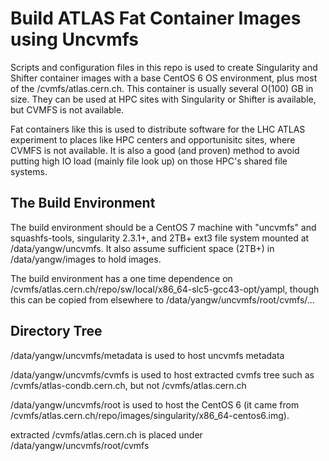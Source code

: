 # Build ATLAS Fat Container Images using Uncvmfs
Scripts and configuration files in this repo is used to create Singularity and Shifter container images with a base CentOS 6 OS environment, plus most of the /cvmfs/atlas.cern.ch. This container is usually several O(100) GB in size. They can be used at HPC sites with Singularity or Shifter is available, but CVMFS is not available.

Fat containers like this is used to distribute software for the LHC ATLAS experiment to places like HPC centers and opportunisitc sites, where CVMFS is not available. It is also a good (and proven) method to avoid putting high IO load (mainly file look up) on those HPC's shared file systems.  
## The Build Environment
The build environment should be a CentOS 7 machine with "uncvmfs" and squashfs-tools, singularity 2.3.1+, and 2TB+ ext3 file system mounted at /data/yangw/uncvmfs. It also assume sufficient space (2TB+) in /data/yangw/images to hold images.

The build environment has a one time dependence on /cvmfs/atlas.cern.ch/repo/sw/local/x86_64-slc5-gcc43-opt/yampl, though this can be copied from elsewhere to /data/yangw/uncvmfs/root/cvmfs/...
## Directory Tree
/data/yangw/uncvmfs/metadata is used to host uncvmfs metadata

/data/yangw/uncvmfs/cvmfs is used to host extracted cvmfs tree such as /cvmfs/atlas-condb.cern.ch, but not /cvmfs/atlas.cern.ch

/data/yangw/uncvmfs/root is used to host the CentOS 6 (it came from /cvmfs/atlas.cern.ch/repo/images/singularity/x86_64-centos6.img). 

extracted /cvmfs/atlas.cern.ch is placed under /data/yangw/uncvmfs/root/cvmfs
